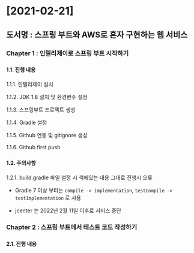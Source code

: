 # [2021-02-21]
## 도서명 : 스프링 부트와 AWS로 혼자 구현하는 웹 서비스
###
### Chapter 1 : 인텔리제이로 스프링 부트 시작하기
###
#### 1.1. 진행 내용

1.1.1. 인텔리제이 설치

1.1.2. JDK 1.8 설치 및 환경변수 설정

1.1.3. 스프링부트 프로젝트 생성

1.1.4. Gradle 설정

1.1.5. Github 연동 및 gitignore 생성 

1.1.6. Github first push

###
#### 1.2. 주의사항

1.2.1. build.gradle 파일 설정 시 책에있는 내용 그대로 진행시 오류
 
- Gradle 7 이상 부터는 `compile -> implementation`, `testCompile -> testImplementation` 로 사용


-  jcenter 는 2022년 2월 11일 이후로 서비스 중단


###
### Chapter 2 : 스프링 부트에서 테스트 코드 작성하기
###
#### 2.1. 진행 내용

